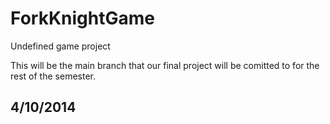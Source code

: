ForkKnightGame
==============

Undefined game project

This will be the main branch that our final project will be comitted to for the rest of the semester.

4/10/2014
-----------------------------

